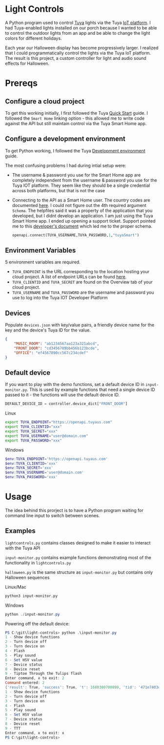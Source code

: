 
# Light Controls
A Python program used to control [Tuya](https://www.tuya.com/) lights via the Tuya [IoT platform](https://iot.tuya.com/). I had Tuya-enabled lights installed on our porch because I wanted to be able to control the outdoor lights from an app and be able to change the light colors for different holidays. 

Each year our Halloween display has become progressively larger. I realized that I could programmatically control the lights via the Tuya IoT platform. The result is this project, a custom controller for light and audio sound effects for Halloween.

# Prereqs

## Configure a cloud project

To get this working initially, I first followed the Tuya
[Quick Start](https://developer.tuya.com/en/docs/iot/quick-start1?id=K95ztz9u9t89n) guide. I followed the `Smart Home` linking option - this allowed me to write code against the API but still maintain control via the Tuya Smart Home app.

## Configure a development environment

To get Python working, I followed the Tuya [Development environment](https://developer.tuya.com/en/docs/iot/device-control-best-practice-python?id=Kav4zc0nphsn5) guide.

The most confusing problems I had during intial setup were:

- The username & password you use for the Smart Home app are completely independent from the username & password you use for the Tuya IOT platform. They seem like they should be a single credential across both platforms, but that is not the case

- Connecting to the API as a Smart Home user. The country codes are documented [here](https://github.com/tuya/tuya-home-assistant/blob/main/docs/regions_dataCenters.md). I could not figure out the 4th required argument `Schema`. The helpfiles said it was a property of the application that you developed, but I didnt develop an application. I am just using the Tuya Smart Home app. I ended up opening a support ticket. Support pointed me to this [developer's document](https://developer.tuya.com/en/docs/iot/device-control-best-practice?id=Ka72202tz4m67) which led me to the proper schema.

    ```python
    openapi.connect(TUYA_USERNAME,TUYA_PASSWORD,1,"tuyaSmart")
    ```

## Environment Variables

5 environment variables are required. 
- `TUYA_ENDPOINT` is the URL corresponding to the location hosting your cloud project. A list of endpoint URLs can be found [here](https://developer.tuya.com/en/docs/iot/api-request?id=Ka4a8uuo1j4t4).
- `TUYA_CLIENTID` and `TUYA_SECRET` are found on the Overview tab of your cloud project.
- `TUYA_USERNAME` and `TUYA_PASSWORD` are the username and password you use to log into the Tuya IOT Developer Platform

## Devices 

Populate `devices.json` with key/value pairs, a friendly device name for the key and the device's Tuya ID for the value.
```json
{
    "MUSIC_ROOM": "ab1234567aa123a321abcd",
    "FRONT_DOOR": "cd3456789bb456b123bcde",
    "OFFICE": "ef4567890cc567c234cdef"
}
```

## Default device

If you want to play with the demo functions, set a default device ID in `input-monitor.py`. This is used by example functions that need a single device ID passed to it - the functions will use the default device ID.

```python
DEFAULT_DEVICE_ID = controller.device_dict["FRONT_DOOR"]
```

Linux
```bash
export TUYA_ENDPOINT="https://openapi.tuyaus.com"
export TUYA_CLIENTID="xxx"
export TUYA_SECRET="xxx"
export TUYA_USERNAME="user@domain.com"
export TUYA_PASSWORD="xxx"
```

Windows
```powershell
$env:TUYA_ENDPOINT='https://openapi.tuyaus.com'
$env:TUYA_CLIENTID='xxx'
$env:TUYA_SECRET='xxx'
$env:TUYA_USERNAME='user@domain.com'
$env:TUYA_PASSWORD='xxx'
```

# Usage

The idea behind this prorject is to have a Python program waiting for command line input to switch between scenes.

## Examples

`lightcontrols.py` contains classes designed to make it easier to interact with the Tuya API

`input-monitor.py` contains example functions demonstrating most of the functionality in `lightcontrols.py`

`halloween.py` is the same structure as `input-monitor.py` but contains only Halloween sequences

Linux/Mac
```bash
python3 input-monitor.py
```

Windows
```powershell
python ./input-monitor.py
```

Powering off the default device:

```powershell
PS C:\git\light-controls> python .\input-monitor.py
1 - Show device functions
2 - Turn device off
3 - Turn device on
4 - Flash
5 - Play sound
6 - Set HSV value
7 - Device status
8 - Device reset
9 - Tiptoe Through the Tulips flash
Enter command, x to exit: 2
Command entered: 2
{'result': True, 'success': True, 't': 1680380700899, 'tid': '471e7403d0cb11ed9c106a2c61a2ec08'}
1 - Show device functions
2 - Turn device off
3 - Turn device on
4 - Flash
5 - Play sound
6 - Set HSV value
7 - Device status
8 - Device reset
9 - TTT
Enter command, x to exit: x
PS C:\git\light-controls> 
